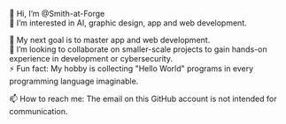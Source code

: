 👋 Hi, I’m @Smith-at-Forge  
👀 I’m interested in AI, graphic design, app and web development.  

🌱 My next goal is to master app and web development.  
💞️ I’m looking to collaborate on smaller-scale projects to gain hands-on experience in development or cybersecurity.  
⚡ Fun fact: My hobby is collecting "Hello World" programs in every programming language imaginable.  

📫 How to reach me: The email on this GitHub account is not intended for communication.  


<!---
Discover my projects and ongoing work here:  
https://smith-at-forge.github.io/project-hub

Note: Contact details are available on my website above. Feel free to get in touch!  
Smith-at-Forge/Smith-at-Forge is a ✨ special ✨ repository because its `README.md` (this file) appears on your GitHub profile.
You can click the Preview link to take a look at your changes.
--->
